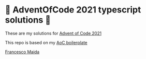 # 🎄 AdventOfCode 2021 typescript solutions 🎄

These are my solutions for [Advent of Code 2021](https://adventofcode.com/)

This repo is based on my [AoC boilerplate](https://github.com/edge33/AdventOfCode-typescript-template)

[Francesco Maida](https://edge33.github.io)
